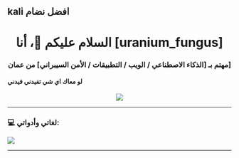 ## kali افضل نضام 

<!--
**nnaall16/nnaall16** is a ✨ _special_ ✨ repository because its `README.md` (this file) appears on your GitHub profile.

Here are some ideas to get you started:

- 🔭 I’m currently working on ...
- 🌱 I’m currently learning ...
- 👯 I’m looking to collaborate on ...
- 🤔 I’m looking for help with ...
- 💬 Ask me about ...
- 📫 How to reach me: ...
- 😄 Pronouns: ...
- ⚡ Fun fact: ...
--><h1 align="center">السلام عليكم 👋، أنا [uranium_fungus]</h1>
<h3 align="center">مهتم بـ [الذكاء الاصطناعي / الويب / التطبيقات / الأمن السيبراني] من عمان]</h3>
                  <h4>لو معاك اي شي تفيدني فيدني  </h4>

<p align="center">
  <img src="https://readme-typing-svg.herokuapp.com/?lines= العم+أهلاً+بكم+في+صفحتي+الشخصية;أحب+مشاركة+المعرفة+والتطوير;دائمًا+أتعلم+شيء+جديد!" />
</p>

---

### 💻 لغاتي وأدواتي:
<p>
  <img src="https://skillicons.dev/icons?i=js,ts,react,python,django,flutter,git,github,linux,vscode" />
</p>

---






